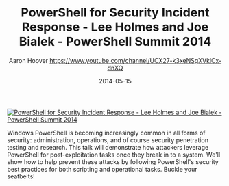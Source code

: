 ﻿---
title: PowerShell for Security Incident Response - Lee Holmes and Joe Bialek - PowerShell Summit 2014
date: 2014-05-15
tags: PowerShellOrg, Summit, USA, English, Conference, Powershell Summit 2014
author: Aaron Hoover https://www.youtube.com/channel/UCX27-k3xeNSgXVklCx-dnXQ
---

[![PowerShell for Security Incident Response - Lee Holmes and Joe Bialek - PowerShell Summit 2014](https://i2.ytimg.com/vi/IzDosMnyYIc/hqdefault.jpg "PowerShell for Security Incident Response - Lee Holmes and Joe Bialek - PowerShell Summit 2014")](https://www.youtube.com/watch?v=IzDosMnyYIc)

Windows PowerShell is becoming increasingly common in all forms of security: administration, operations, and of course security penetration testing and research. This talk will demonstrate how attackers leverage PowerShell for post-exploitation tasks once they break in to a system. We'll show how to help prevent these attacks by following PowerShell's security best practices for both scripting and operational tasks. Buckle your seatbelts!
